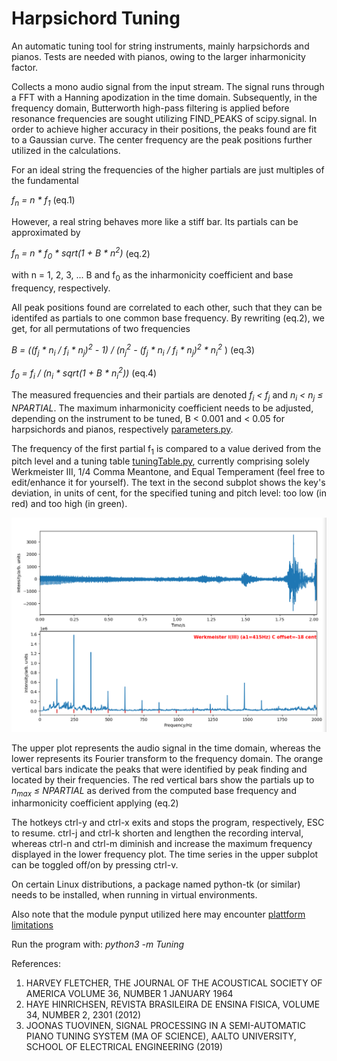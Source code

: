 # Harpsichord Tuning

An automatic tuning tool for string instruments, mainly harpsichords and 
pianos. Tests are needed with pianos, owing to the larger inharmonicity 
factor.

Collects a mono audio signal from the input stream. The signal 
runs through a FFT with a Hanning apodization in the time domain. 
Subsequently, in the frequency domain, Butterworth high-pass filtering 
is applied before resonance frequencies are sought utilizing FIND_PEAKS of
scipy.signal. In order to achieve higher accuracy in their 
positions, the peaks found are fit to a Gaussian curve. The center
frequency are the peak positions further utilized in the calculations.

For an ideal string the frequencies of the higher partials are just multiples
of the fundamental

<em>f<sub>n</sub> = n * f<sub>1</sub> </em> (eq.1)

However, a real string behaves more like a stiff bar. Its partials 
can be approximated by

<em>f<sub>n</sub> = n * f<sub>0</sub> * sqrt(1 + B * n<sup>2</sup>)</em> (eq.2)

with n = 1, 2, 3, ... B and f<sub>0</sub> as the inharmonicity coefficient and 
base frequency, respectively.

All peak positions found are correlated to each other, such that they 
can be identifed as partials to one common base frequency. 
By rewriting (eq.2), we get, for all permutations of two frequencies

<em>B = ((f<sub>j</sub> * n<sub>i</sub> / f<sub>i</sub> * n<sub>j</sub>)<sup>2</sup> - 1) / 
(n<sub>j</sub><sup>2</sup> - (f<sub>j</sub> * n<sub>i</sub> / f<sub>i</sub> * n<sub>j</sub>)<sup>2</sup> * 
n<sub>i</sub><sup>2</sup> </em>) (eq.3)

<em>f<sub>0</sub> = f<sub>i</sub> / (n<sub>i</sub> * 
sqrt(1 + B * n<sub>i</sub><sup>2</sup>))</em> (eq.4)

The measured frequencies and their partials are denoted 
<em>f<sub>i</sub> < f<sub>j</sub></em> and 
<em>n<sub>i</sub> < n<sub>j</sub> &#8804; NPARTIAL</em>. 
The maximum inharmonicity coefficient needs to be adjusted, depending on 
the instrument to be tuned, B < 0.001 and < 0.05 for harpsichords and 
pianos, respectively 
[parameters.py](https://github.com/Tamburasca/HarpsichordTuning/blob/master/Tuning/parameters.py).
 
The frequency of the first partial f<sub>1</sub> is compared to a value
derived from the pitch level and a tuning table 
[tuningTable.py](https://github.com/Tamburasca/HarpsichordTuning/blob/master/Tuning/tuningTable.py), 
currently comprising solely Werkmeister III, 
1/4 Comma Meantone, and Equal Temperament (feel free to edit/enhance it 
for yourself). The text in the second subplot shows the key's deviation,
in units of cent, for the specified tuning and pitch level: too low (in red) 
and too high (in green).

![image info](./pictures/screenshot.png)

The upper plot represents the audio signal in the time domain, whereas the lower
represents its Fourier transform to the frequency domain. The orange 
vertical bars indicate the peaks that were identified by peak finding 
and located by their frequencies. The red vertical bars show the partials up to 
<em>n<sub>max</sub> &#8804; NPARTIAL</em> as 
derived from the computed base frequency and inharmonicity coefficient applying
(eq.2)

The hotkeys ctrl-y and ctrl-x exits and stops the program, respectively, 
ESC to resume. ctrl-j and ctrl-k shorten and lengthen the recording 
interval, whereas ctrl-n and ctrl-m diminish and 
increase the maximum frequency displayed in the lower frequency plot. The time
series in the upper subplot can be toggled off/on by pressing ctrl-v.

On certain Linux distributions, a package named python-tk (or similar) needs 
to be installed, when running in virtual environments.

Also note that the module pynput utilized here may encounter 
[plattform limitations](https://pynput.readthedocs.io/en/latest/limitations.html#)

Run the program with: <em>python3 -m Tuning</em>

References:

1) HARVEY FLETCHER, THE JOURNAL OF THE ACOUSTICAL SOCIETY OF AMERICA VOLUME 36,
NUMBER 1 JANUARY 1964
2) HAYE HINRICHSEN, REVISTA BRASILEIRA DE ENSINA FISICA, VOLUME 34, NUMBER 2,
2301 (2012)
3) JOONAS TUOVINEN, SIGNAL PROCESSING IN A SEMI-AUTOMATIC PIANO TUNING SYSTEM
(MA OF SCIENCE), AALTO UNIVERSITY, SCHOOL OF ELECTRICAL ENGINEERING (2019)
